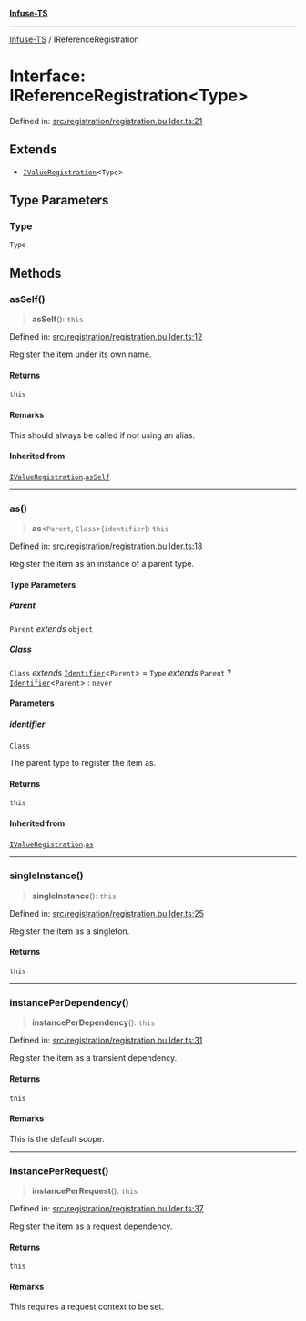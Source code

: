 [**Infuse-TS**](../README.md)

***

[Infuse-TS](../README.md) / IReferenceRegistration

# Interface: IReferenceRegistration\<Type\>

Defined in: [src/registration/registration.builder.ts:21](https://github.com/D-Kay6/Infuse-TS/blob/2b827980e37dbd9518746d6b95150b5d8563c940/src/registration/registration.builder.ts#L21)

## Extends

- [`IValueRegistration`](IValueRegistration.md)\<`Type`\>

## Type Parameters

### Type

`Type`

## Methods

### asSelf()

> **asSelf**(): `this`

Defined in: [src/registration/registration.builder.ts:12](https://github.com/D-Kay6/Infuse-TS/blob/2b827980e37dbd9518746d6b95150b5d8563c940/src/registration/registration.builder.ts#L12)

Register the item under its own name.

#### Returns

`this`

#### Remarks

This should always be called if not using an alias.

#### Inherited from

[`IValueRegistration`](IValueRegistration.md).[`asSelf`](IValueRegistration.md#asself)

***

### as()

> **as**\<`Parent`, `Class`\>(`identifier`): `this`

Defined in: [src/registration/registration.builder.ts:18](https://github.com/D-Kay6/Infuse-TS/blob/2b827980e37dbd9518746d6b95150b5d8563c940/src/registration/registration.builder.ts#L18)

Register the item as an instance of a parent type.

#### Type Parameters

##### Parent

`Parent` *extends* `object`

##### Class

`Class` *extends* [`Identifier`](../type-aliases/Identifier.md)\<`Parent`\> = `Type` *extends* `Parent` ? [`Identifier`](../type-aliases/Identifier.md)\<`Parent`\> : `never`

#### Parameters

##### identifier

`Class`

The parent type to register the item as.

#### Returns

`this`

#### Inherited from

[`IValueRegistration`](IValueRegistration.md).[`as`](IValueRegistration.md#as)

***

### singleInstance()

> **singleInstance**(): `this`

Defined in: [src/registration/registration.builder.ts:25](https://github.com/D-Kay6/Infuse-TS/blob/2b827980e37dbd9518746d6b95150b5d8563c940/src/registration/registration.builder.ts#L25)

Register the item as a singleton.

#### Returns

`this`

***

### instancePerDependency()

> **instancePerDependency**(): `this`

Defined in: [src/registration/registration.builder.ts:31](https://github.com/D-Kay6/Infuse-TS/blob/2b827980e37dbd9518746d6b95150b5d8563c940/src/registration/registration.builder.ts#L31)

Register the item as a transient dependency.

#### Returns

`this`

#### Remarks

This is the default scope.

***

### instancePerRequest()

> **instancePerRequest**(): `this`

Defined in: [src/registration/registration.builder.ts:37](https://github.com/D-Kay6/Infuse-TS/blob/2b827980e37dbd9518746d6b95150b5d8563c940/src/registration/registration.builder.ts#L37)

Register the item as a request dependency.

#### Returns

`this`

#### Remarks

This requires a request context to be set.
